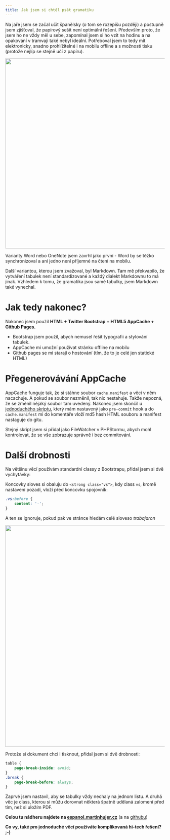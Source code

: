 ```yaml
---
title: Jak jsem si chtěl psát gramatiku
---
```


Na jaře jsem se začal učit španělsky (o tom se rozepíšu později) a postupně jsem zjišťoval, že papírový sešit není optimální řešení. Především proto, že jsem ho ne vždy měl u sebe, zapomínal jsem si ho vzít na hodinu a na opakování v tramvaji také nebyl ideální. Potřeboval jsem to tedy mít elektronicky, snadno prohlížitelné i na mobilu offline a s možností tisku (protože nejlíp se stejně učí z papíru).

<img src="/data/2015/2015-10-11-jak-jsem-si-chtel-psat-gramatiku/espanol-gramatika-0.jpg" width="600">

Varianty Word nebo OneNote jsem zavrhl jako první - Word by se těžko synchronizoval a ani jedno není příjemné na čtení na mobilu.

Další variantou, kterou jsem zvažoval, byl Markdown. Tam mě překvapilo, že vytváření tabulek není standardizované a každý dialekt Markdownu to má jinak. Vzhledem k tomu, že gramatika jsou samé tabulky, jsem Markdown také vynechal.

Jak tedy nakonec?
===================
Nakonec jsem použil <strong>HTML + Twitter Bootstrap + HTML5 AppCache + Github Pages.</strong>

- Bootstrap jsem použil, abych nemusel řešit typografii a stylování tabulek.
- AppCache mi umožní používat stránku offline na mobilu
- Github pages se mi starají o hostování (tím, že to je celé jen statické HTML)

Přegenerovávání AppCache
==========================
AppCache funguje tak, že si stáhne soubor <code>cache.manifest</code> a věci v něm nacachuje. A pokud se soubor nezměnil, tak nic nestahuje. Takže nepozná, že se změnil nějaký soubor tam uvedený. Nakonec jsem skončil u [jednoduchého skriptu](https://github.com/mhujer/espanol/blob/gh-pages/touch-cache-manifest.php), který mám nastavený jako `pre-commit` hook a do `cache.manifest` mi do komentáře vloží md5 hash HTML souboru a manifest nastaguje do gitu.

Stejný skript jsem si přidal jako FileWatcher v PHPStormu, abych mohl kontrolovat, že se vše zobrazuje správně i bez commitování.

Další drobnosti
=====================
Na většinu věcí používám standardní classy z Bootstrapu, přidal jsem si dvě vychytávky:

Koncovky sloves si obaluju do `<strong class="vs">`, kdy class `vs`, kromě nastavení pozadí, vloží před koncovku spojovník:

~~~css
.vs:before {
	content: '-';
}
~~~

A ten se ignoruje, pokud pak ve stránce hledám celé sloveso *trabajaron*

<img src="/data/2015/2015-10-11-jak-jsem-si-chtel-psat-gramatiku/espanol-gramatika-1.png" width="700">

Protože si dokument chci i tisknout, přidal jsem si dvě drobnosti:
~~~css
table {
	page-break-inside: avoid;
}
.break {
	page-break-before: always;
}
~~~

Zaprvé jsem nastavil, aby se tabulky vždy nechaly na jednom listu. A druhá věc je class, kterou si můžu dorovnat některá špatně udělaná zalomení před tím, než si uložím PDF.


**Celou tu nádheru najdete na [espanol.martinhujer.cz](https://espanol.martinhujer.cz/)** (a na [githubu](https://github.com/mhujer/espanol))

**Co vy, také pro jednoduché věcí používáte komplikovaná hi-tech řešení? ;-)**
